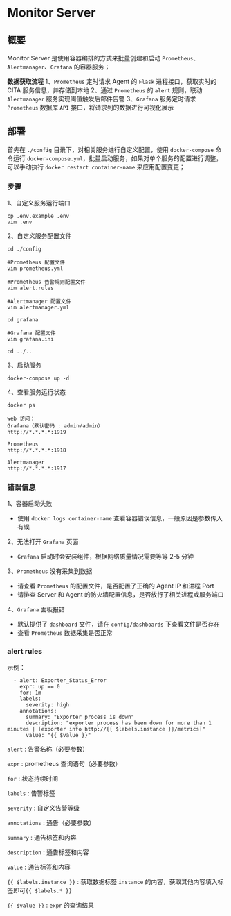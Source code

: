 # Monitor Server

## 概要
Monitor Server 是使用容器编排的方式来批量创建和启动 `Prometheus`、`Alertmanager`、`Grafana` 的容器服务；

**数据获取流程**
1、`Prometheus` 定时请求 Agent 的 `Flask` 进程接口，获取实时的 CITA 服务信息，并存储到本地
2、通过 `Prometheus` 的 `alert` 规则，联动 `Alertmanager` 服务实现阈值触发后邮件告警
3、`Grafana` 服务定时请求 `Prometheus` 数据库 `API` 接口，将请求到的数据进行可视化展示

## 部署
首先在 `./config` 目录下，对相关服务进行自定义配置，使用 `docker-compose` 命令运行 `docker-compose.yml`，批量启动服务，如果对单个服务的配置进行调整，可以手动执行 `docker restart container-name` 来应用配置变更；

### 步骤
1、自定义服务运行端口
```
cp .env.example .env
vim .env
```
2、自定义服务配置文件
```
cd ./config

#Prometheus 配置文件
vim prometheus.yml

#Prometheus 告警规则配置文件
vim alert.rules

#Alertmanager 配置文件
vim alertmanager.yml

cd grafana

#Grafana 配置文件
vim grafana.ini

cd ../..
```
3、启动服务
```
docker-compose up -d
```
4、查看服务运行状态
```
docker ps

web 访问：
Grafana（默认密码 : admin/admin）
http://*.*.*.*:1919

Prometheus
http://*.*.*.*:1918

Alertmanager
http://*.*.*.*:1917
```

### 错误信息
1、容器启动失败
* 使用 `docker logs container-name` 查看容器错误信息，一般原因是参数传入有误

2、无法打开 `Grafana` 页面
* `Grafana` 启动时会安装组件，根据网络质量情况需要等等 2-5 分钟

3、`Prometheus` 没有采集到数据
* 请查看 `Prometheus` 的配置文件，是否配置了正确的 Agent IP 和进程 Port
* 请排查 Server 和 Agent 的防火墙配置信息，是否放行了相关进程或服务端口

4、`Grafana` 面板报错
* 默认提供了 `dashboard` 文件，请在 `config/dashboards` 下查看文件是否存在
* 查看 `Prometheus` 数据采集是否正常

### alert rules
示例：
```
  - alert: Exporter_Status_Error
    expr: up == 0
    for: 1m
    labels:
      severity: high
    annotations:
      summary: "Exporter process is down"
      description: "exporter process has been down for more than 1 minutes | [exporter info http://{{ $labels.instance }}/metrics]"
      value: "{{ $value }}"
```
`alert` : 告警名称（必要参数）

`expr` : prometheus 查询语句（必要参数）

`for` : 状态持续时间

`labels` : 告警标签

`severity` : 自定义告警等级

`annotations` : 通告（必要参数）

`summary` : 通告标签和内容

`description` : 通告标签和内容

`value` : 通告标签和内容

`{{ $labels.instance }}` : 获取数据标签 `instance` 的内容，获取其他内容填入标签即可`{{ $labels.* }}`

`{{ $value }}` : `expr` 的查询结果
